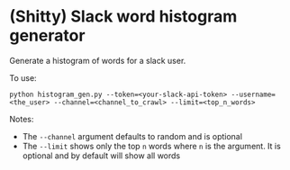 # (Shitty) Slack word histogram generator

Generate a histogram of words for a slack user.

To use:

```
python histogram_gen.py --token=<your-slack-api-token> --username=<the_user> --channel=<channel_to_crawl> --limit=<top_n_words>
```

Notes:
* The `--channel` argument defaults to random and is optional
* The `--limit` shows only the top `n` words where `n` is the argument. It is optional and by default will show all words